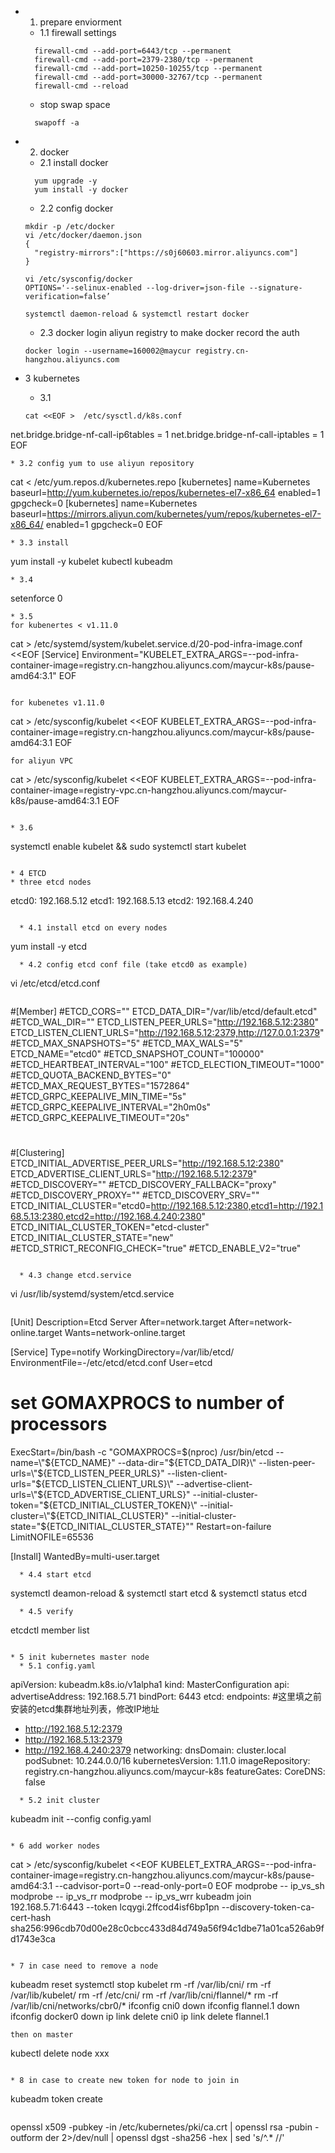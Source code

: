 * 1. prepare enviorment
  * 1.1 firewall settings
  ```
    firewall-cmd --add-port=6443/tcp --permanent
    firewall-cmd --add-port=2379-2380/tcp --permanent
    firewall-cmd --add-port=10250-10255/tcp --permanent
    firewall-cmd --add-port=30000-32767/tcp --permanent
    firewall-cmd --reload
  ```
  * stop swap space
  ```
    swapoff -a
  ```

* 2. docker
  * 2.1 install docker
  ```
    yum upgrade -y
    yum install -y docker
  ```
  * 2.2 config docker
  ```
  mkdir -p /etc/docker
  vi /etc/docker/daemon.json
  {
    "registry-mirrors":["https://s0j60603.mirror.aliyuncs.com"]
  }

  vi /etc/sysconfig/docker
  OPTIONS='--selinux-enabled --log-driver=json-file --signature-verification=false’

  systemctl daemon-reload & systemctl restart docker
  ```
  * 2.3 docker login aliyun registry to make docker record the auth
  ```
  docker login --username=160002@maycur registry.cn-hangzhou.aliyuncs.com
  ```

* 3 kubernetes
  * 3.1
  ```
  cat <<EOF >  /etc/sysctl.d/k8s.conf
net.bridge.bridge-nf-call-ip6tables = 1
net.bridge.bridge-nf-call-iptables = 1
EOF
  ```
  * 3.2 config yum to use aliyun repository
  ```
  cat <<EOF > /etc/yum.repos.d/kubernetes.repo
[kubernetes]
name=Kubernetes
baseurl=http://yum.kubernetes.io/repos/kubernetes-el7-x86_64
enabled=1
gpgcheck=0
[kubernetes]
name=Kubernetes
baseurl=https://mirrors.aliyun.com/kubernetes/yum/repos/kubernetes-el7-x86_64/
enabled=1
gpgcheck=0
EOF
  ```
  * 3.3 install
  ```
  yum install -y kubelet kubectl kubeadm
  ``` 
  * 3.4
  ```
  setenforce 0
  ```
  * 3.5
  for kubenertes < v1.11.0
  ```
cat > /etc/systemd/system/kubelet.service.d/20-pod-infra-image.conf <<EOF
[Service]
Environment="KUBELET_EXTRA_ARGS=--pod-infra-container-image=registry.cn-hangzhou.aliyuncs.com/maycur-k8s/pause-amd64:3.1"
EOF
  ```

  for kubenetes v1.11.0
  ```
cat > /etc/sysconfig/kubelet <<EOF
KUBELET_EXTRA_ARGS=--pod-infra-container-image=registry.cn-hangzhou.aliyuncs.com/maycur-k8s/pause-amd64:3.1
EOF
  ```
  for aliyun VPC
  ```
cat > /etc/sysconfig/kubelet <<EOF
KUBELET_EXTRA_ARGS=--pod-infra-container-image=registry-vpc.cn-hangzhou.aliyuncs.com/maycur-k8s/pause-amd64:3.1
EOF
  ```

  * 3.6
  ```
  systemctl enable kubelet && sudo systemctl start kubelet
  ```

* 4 ETCD
  * three etcd nodes
```
  etcd0: 192.168.5.12
  etcd1: 192.168.5.13
  etcd2: 192.168.4.240
```

  * 4.1 install etcd on every nodes
```
  yum install -y etcd
```
  * 4.2 config etcd conf file (take etcd0 as example)
```
  vi /etc/etcd/etcd.conf
```
```
#[Member]
#ETCD_CORS=""
ETCD_DATA_DIR="/var/lib/etcd/default.etcd"
#ETCD_WAL_DIR=""
ETCD_LISTEN_PEER_URLS="http://192.168.5.12:2380"
ETCD_LISTEN_CLIENT_URLS="http://192.168.5.12:2379,http://127.0.0.1:2379"
#ETCD_MAX_SNAPSHOTS="5"
#ETCD_MAX_WALS="5"
ETCD_NAME="etcd0"
#ETCD_SNAPSHOT_COUNT="100000"
#ETCD_HEARTBEAT_INTERVAL="100"
#ETCD_ELECTION_TIMEOUT="1000"
#ETCD_QUOTA_BACKEND_BYTES="0"
#ETCD_MAX_REQUEST_BYTES="1572864"
#ETCD_GRPC_KEEPALIVE_MIN_TIME="5s"
#ETCD_GRPC_KEEPALIVE_INTERVAL="2h0m0s"
#ETCD_GRPC_KEEPALIVE_TIMEOUT="20s"
#
#[Clustering]
ETCD_INITIAL_ADVERTISE_PEER_URLS="http://192.168.5.12:2380"
ETCD_ADVERTISE_CLIENT_URLS="http://192.168.5.12:2379"
#ETCD_DISCOVERY=""
#ETCD_DISCOVERY_FALLBACK="proxy"
#ETCD_DISCOVERY_PROXY=""
#ETCD_DISCOVERY_SRV=""
ETCD_INITIAL_CLUSTER="etcd0=http://192.168.5.12:2380,etcd1=http://192.168.5.13:2380,etcd2=http://192.168.4.240:2380"
ETCD_INITIAL_CLUSTER_TOKEN="etcd-cluster"
ETCD_INITIAL_CLUSTER_STATE="new"
#ETCD_STRICT_RECONFIG_CHECK="true"
#ETCD_ENABLE_V2="true"
```

  * 4.3 change etcd.service
```
vi /usr/lib/systemd/system/etcd.service
```
```
[Unit]
Description=Etcd Server
After=network.target
After=network-online.target
Wants=network-online.target

[Service]
Type=notify
WorkingDirectory=/var/lib/etcd/
EnvironmentFile=-/etc/etcd/etcd.conf
User=etcd
# set GOMAXPROCS to number of processors
ExecStart=/bin/bash -c "GOMAXPROCS=$(nproc) /usr/bin/etcd --name=\"${ETCD_NAME}\" --data-dir=\"${ETCD_DATA_DIR}\" --listen-peer-urls=\"${ETCD_LISTEN_PEER_URLS}\" --listen-client-urls=\"${ETCD_LISTEN_CLIENT_URLS}\" --advertise-client-urls=\"${ETCD_ADVERTISE_CLIENT_URLS}\" --initial-cluster-token=\"${ETCD_INITIAL_CLUSTER_TOKEN}\" --initial-cluster=\"${ETCD_INITIAL_CLUSTER}\" --initial-cluster-state=\"${ETCD_INITIAL_CLUSTER_STATE}\""
Restart=on-failure
LimitNOFILE=65536

[Install]
WantedBy=multi-user.target
```
  * 4.4 start etcd
```
  systemctl deamon-reload & systemctl start etcd & systemctl status etcd
```
  * 4.5 verify
```
  etcdctl member list
```

* 5 init kubernetes master node
  * 5.1 config.yaml
```
apiVersion: kubeadm.k8s.io/v1alpha1
kind: MasterConfiguration
api:
  advertiseAddress: 192.168.5.71
  bindPort: 6443
etcd:
  endpoints: #这里填之前安装的etcd集群地址列表，修改IP地址
  - http://192.168.5.12:2379
  - http://192.168.5.13:2379
  - http://192.168.4.240:2379
networking:
  dnsDomain: cluster.local
  podSubnet: 10.244.0.0/16
kubernetesVersion: 1.11.0
imageRepository: registry.cn-hangzhou.aliyuncs.com/maycur-k8s
featureGates:
  CoreDNS: false

```
  * 5.2 init cluster
```
kubeadm init --config config.yaml
```

* 6 add worker nodes
```
cat > /etc/sysconfig/kubelet <<EOF
KUBELET_EXTRA_ARGS=--pod-infra-container-image=registry.cn-hangzhou.aliyuncs.com/maycur-k8s/pause-amd64:3.1 --cadvisor-port=0 --read-only-port=0
EOF
modprobe -- ip_vs_sh
modprobe -- ip_vs_rr
modprobe -- ip_vs_wrr
kubeadm join 192.168.5.71:6443 --token lcqygi.2ffcod4isf6bp1pn --discovery-token-ca-cert-hash sha256:996cdb70d00e28c0cbcc433d84d749a56f94c1dbe71a01ca526ab9fd1743e3ca
```

* 7 in case need to remove a node
```
kubeadm reset
systemctl stop kubelet
rm -rf /var/lib/cni/
rm -rf /var/lib/kubelet/
rm -rf /etc/cni/
rm -rf /var/lib/cni/flannel/*
rm -rf /var/lib/cni/networks/cbr0/*
ifconfig cni0 down
ifconfig flannel.1 down
ifconfig docker0 down
ip link delete cni0
ip link delete flannel.1
```
then on master
```
kubectl delete node xxx
```

* 8 in case to create new token for node to join in
```
kubeadm token create
```
```
openssl x509 -pubkey -in /etc/kubernetes/pki/ca.crt | openssl rsa -pubin -outform der 2>/dev/null | openssl dgst -sha256 -hex | sed 's/^.* //'
```
